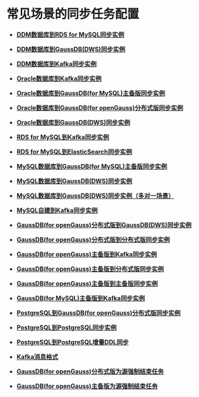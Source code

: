 # 常见场景的同步任务配置<a name="drs_03_1113"></a>

-   **[DDM数据库到RDS for MySQL同步实例](DDM数据库到RDS-for-MySQL同步实例.md)**  

-   **[DDM数据库到GaussDB\(DWS\)同步实例](DDM数据库到GaussDB(DWS)同步实例.md)**  

-   **[DDM数据库到Kafka同步实例](DDM数据库到Kafka同步实例.md)**  

-   **[Oracle数据库到Kafka同步实例](Oracle数据库到Kafka同步实例.md)**  

-   **[Oracle数据库到GaussDB\(for MySQL\)主备版同步实例](Oracle数据库到GaussDB(for-MySQL)主备版同步实例.md)**  

-   **[Oracle数据库到GaussDB\(for openGauss\)分布式版同步实例](Oracle数据库到GaussDB(for-openGauss)分布式版同步实例.md)**  

-   **[Oracle数据库到GaussDB\(DWS\)同步实例](Oracle数据库到GaussDB(DWS)同步实例.md)**  

-   **[RDS for MySQL到Kafka同步实例](RDS-for-MySQL到Kafka同步实例.md)**  

-   **[RDS for MySQL到ElasticSearch同步实例](RDS-for-MySQL到ElasticSearch同步实例.md)**  

-   **[MySQL数据库到GaussDB\(for MySQL\)主备版同步实例](MySQL数据库到GaussDB(for-MySQL)主备版同步实例.md)**  

-   **[MySQL数据库到GaussDB\(DWS\)同步实例](MySQL数据库到GaussDB(DWS)同步实例.md)**  

-   **[MySQL数据库到GaussDB\(DWS\)同步实例（多对一场景）](MySQL数据库到GaussDB(DWS)同步实例（多对一场景）.md)**  

-   **[MySQL自建到Kafka同步实例](MySQL自建到Kafka同步实例.md)**  

-   **[GaussDB\(for openGauss\)分布式版到GaussDB\(DWS\)同步实例](GaussDB(for-openGauss)分布式版到GaussDB(DWS)同步实例.md)**  

-   **[GaussDB\(for openGauss\)分布式版到分布式版同步实例](GaussDB(for-openGauss)分布式版到分布式版同步实例.md)**  

-   **[GaussDB\(for openGauss\)主备版到Kafka同步实例](GaussDB(for-openGauss)主备版到Kafka同步实例.md)**  

-   **[GaussDB\(for openGauss\)主备版到分布式版同步实例](GaussDB(for-openGauss)主备版到分布式版同步实例.md)**  

-   **[GaussDB\(for openGauss\)主备版到主备版同步实例](GaussDB(for-openGauss)主备版到主备版同步实例.md)**  

-   **[GaussDB\(for MySQL\)主备版到Kafka同步实例](GaussDB(for-MySQL)主备版到Kafka同步实例.md)**  

-   **[PostgreSQL到GaussDB\(for openGauss\)分布式版同步实例](PostgreSQL到GaussDB(for-openGauss)分布式版同步实例.md)**  

-   **[PostgreSQL到PostgreSQL同步实例](PostgreSQL到PostgreSQL同步实例.md)**  

-   **[PostgreSQL到PostgreSQL增量DDL同步](PostgreSQL到PostgreSQL增量DDL同步.md)**  

-   **[Kafka消息格式](Kafka消息格式.md)**  

-   **[GaussDB\(for openGauss\)分布式版为源强制结束任务](GaussDB(for-openGauss)分布式版为源强制结束任务.md)**  

-   **[GaussDB\(for openGauss\)主备版为源强制结束任务](GaussDB(for-openGauss)主备版为源强制结束任务.md)**  



